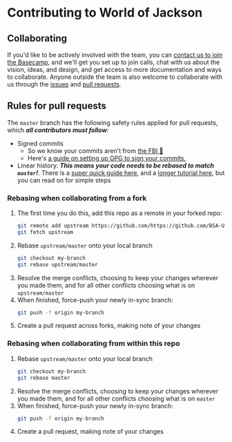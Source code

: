 # Contributing to World of Jackson

## Collaborating

If you'd like to be actively involved with the team, you can [contact us to join the Basecamp](https://blacksocialists.us/contact), and we'll get you set up to join calls, chat with us about the vision, ideas, and design, and get access to more documentation and ways to collaborate. Anyone outside the team is also welcome to collaborate with us through the [issues](https://github.com/BSA-US/world-of-jackson/issues) and [pull requests](https://help.github.com/en/github/collaborating-with-issues-and-pull-requests/creating-a-pull-request-from-a-fork).

## Rules for pull requests

The `master` branch has the following safety rules applied for pull requests, which _**all contributors must follow**:_

- Signed commits
  - So we know your commits aren't from [the FBI :eyes:](https://twitter.com/BlackSocialists/status/1240649771741777920)
  - Here's [a guide on setting up GPG to sign your commits.](https://help.github.com/en/github/authenticating-to-github/signing-commits)
- Linear history: _**This means your code needs to be rebased to match `master`!**_. There is a [super quick guide here](https://akrabat.com/the-beginners-guide-to-rebasing-your-pr/), and a [longer tutorial here](https://www.youtube.com/watch?v=CEtqad1jM2E), but you can read on for simple steps

### Rebasing when collaborating from a fork

1. The first time you do this, add this repo as a remote in your forked repo:
    ```sh
    git remote add upstream https://github.com/https://github.com/BSA-US/world-of-jackson.git
    git fetch upstream
    ```
2. Rebase `upstream/master` onto your local branch
    ```sh
    git checkout my-branch
    git rebase upstream/master
    ```
3. Resolve the merge conflicts, choosing to keep your changes wherever you made them, and for all other conflicts choosing what is on `upstream/master`
4. When finished, force-push your newly in-sync branch:
    ```sh
    git push -f origin my-branch
    ```
5. Create a pull request across forks, making note of your changes

### Rebasing when collaborating from within this repo

1. Rebase `upstream/master` onto your local branch
    ```sh
    git checkout my-branch
    git rebase master
    ```
2. Resolve the merge conflicts, choosing to keep your changes wherever you made them, and for all other conflicts choosing what is on `master`
3. When finished, force-push your newly in-sync branch:
    ```sh
    git push -f origin my-branch
    ```
4. Create a pull request, making note of your changes
